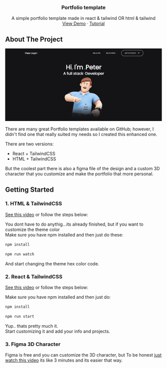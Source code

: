<div align="center">
  <h3 align="center">Portfolio template</h3>

  <p align="center">
    A simple portfolio template made in react & tailwind OR html & tailwind
    <br />
    <a href="https://3d-portfolio-beryl.vercel.app">View Demo</a>
    ·
    <a href="https://youtu.be/dZfTGpOufg0">Tutorial</a>
  </p>
</div>


<!-- ABOUT THE PROJECT -->
## About The Project
![Portfolio Image](screenshot.png)

There are many great Portfolio templates available on GitHub; however, I didn't find one that really suited my needs so I created this enhanced one.

There are two versions:
* React + TailwindCSS
* HTML + TailwindCSS

But the coolest part there is also a figma file of the design and a custom 3D character that you customize and make the portfolio that more personal.


<!-- GETTING STARTED -->
## Getting Started

### 1. HTML & TailwindCSS

[See this video](https://youtu.be/dZfTGpOufg0?si=nQfjl-y6OePNoili) or follow the steps below:

You dont have to do anythig...its already finished, but if you want to customize the theme color
</br>
Make sure you have npm installed and then just do these:

  ```sh
  npm install 
  ```

  ```sh
  npm run watch
  ```

And start changing the theme hex color code.


### 2. React & TailwindCSS

[See this video](https://youtu.be/dZfTGpOufg0?si=nQfjl-y6OePNoili) or follow the steps below:

Make sure you have npm installed and then just do:

  ```sh
  npm install 
  ```

  ```sh
  npm run start
  ```

Yup.. thats pretty much it. 
<br>
Start customizing it and add your info and projects.

### 3. Figma 3D Character

Figma is free and you can customize the 3D character, but
To be honest [just watch this video](https://youtu.be/dZfTGpOufg0?si=5Zys0MLz5P9RFEcJ&t=202) its like 3 minutes and its easier that way.






